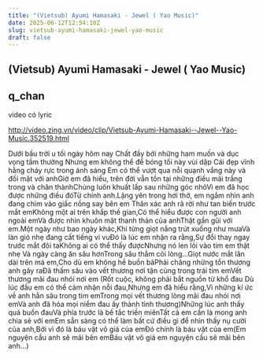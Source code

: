 ```yaml
---
title: "(Vietsub) Ayumi Hamasaki - Jewel ( Yao Music)"
date: 2025-06-12T12:54:10Z
slug: vietsub-ayumi-hamasaki-jewel-yao-music
draft: false
---
```


## (Vietsub) Ayumi Hamasaki - Jewel ( Yao Music)

## q_chan

video có lyric
 
http://video.zing.vn/video/clip/Vietsub-Ayumi-Hamasaki--Jewel--Yao-Music.352519.html
 
Dưới bầu trời u tối ngày hôm nay 
Chất đầy bởi những ham muốn và dục vọng tầm thường 
Nhưng em không thể để bóng tối này vùi dập 
Cái đẹp vĩnh hằng cháy rực trong ánh sáng Em có thể vượt qua nỗi quạnh vắng này và đối mặt với anhGiờ em đã hiểu, trên đời vẫn tồn tại những điều mãi trắng trong và chân thànhChúng luôn khuất lấp sau những góc nhỏVì em đã học được những điều đóTừ chính anh.Lặng yên trong hơi thở, em ngắm nhìn anh đang chìm vào giấc nồng say bên em Thân xác anh rã rời như tan biến trước mắt emKhông một ai trên khắp thế gian,Có thể hiểu được con người anh ngoài emVà được nhìn khuôn mặt thanh thản của anhThật gần gũi với em.Một ngày như bao ngày khác,Khi từng giọt nắng trút xuống như mưaVà làn gió nhẹ đang cất tiếng vi vuĐó là lúc em nhận ra rằng,Sự đổi thay ngay trước mắt đôi taKhông ai có thể thấy đượcNhưng nó len lỏi vào tim em thật nhẹ Và ngày càng ăn sâu hơnTrong sâu thẳm cõi lòng…Giọt nước mắt lăn dài trên má em,Cho dù em không hề buồn bãPhải chăng những tổn thương anh gây raĐã thấm sâu vào vết thương nơi tận cùng trong trái tim emVết thương mãi đau nhói nơi em (Rốt cuộc, không phải bắt nguồn từ khổ đau Dù lúc đầu em có thể cảm nhận nỗi đau,Nhưng em đã hiểu rằng,Vì những kí ức về anh hằn sâu trong tim emTrong mọi vết thương lòng mãi đau nhói nơi emVà anh đã hóa mọi niềm đau ấy thành tình thương)Những lúc anh thấy quá buồn đauVà phía trước là bế tắc triền miênTất cả em cần là mong anh chia sẻ với emEm sẵn sàng có thể làm bất cứ điều gì để nhìn thấy nụ cười của anh,Bởi vì đó là báu vật vô giá của emĐó chính là báu vật của em(Em nguyện cầu anh sẽ mãi bên emBáu vật vô giá em nguyện cầu sẽ mãi bên anh…)